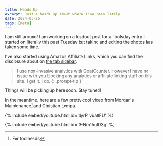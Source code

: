 ```yaml
---
title: Heads Up 
excerpt: Just a heads up about where I've been lately.
date: 2024-05-26
tags: [meta]
---
```


I am still around! I am working on a loadout post for a Toolsday entry I started on literally this past Tuesday but taking and editing the photos has taken some time.

I've also started using Amazon Affiliate Links, which you can find the disclosure about on [the tab sidebar](/affiliate-disclousure/).


> I use non-invasive analytics with GoatCounter. However I have no issue with you blocking any analytics or affiliate linking stuff on this site. I get it. I do.
{: .prompt-tip }

Things will be picking up here soon. Stay tuned!

In the meantime, here are a few pretty cool video from Morgan's Maintenance[^1] and Christian Lempa.

{% include embed/youtube.html id='4yrP_yua0FU' %}

{% include embed/youtube.html id='3-Nm15utD3g' %}


[^1]: For toolheads